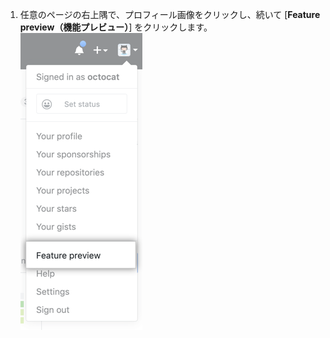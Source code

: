 1. 任意のページの右上隅で、プロフィール画像をクリックし、続いて [**Feature preview（機能プレビュー）**] をクリックします。 ![[Feature preview] ボタン](/assets/images/help/settings/feature-preview-button.png)